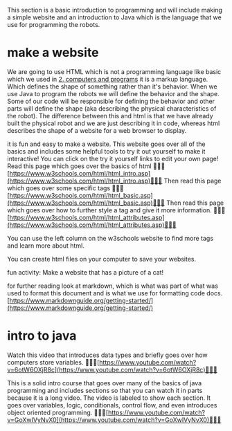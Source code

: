 This section is a basic introduction to programming and will include making a simple website and an introduction to Java which is the language that we use for programming the robots.

# make a website
We are going to use HTML which is not a programming language like basic which we used in [2. computers and programs](2.%20computers%20and%20programs.md) it is a markup language. Which defines the shape of something rather than it's behavior. When we use Java to program the robots we will define the behavior and the shape. Some of our code will be responsible for defining the behavior and other parts will define the shape (aka describing the physical characteristics of the robot). The difference between this and html is that we have already built the physical robot and we are just describing it in code, whereas html describes the shape of a website for a web browser to display.

it is fun and easy to make a website. This website goes over all of the basics and includes some helpful tools to try it out yourself to make it interactive! You can click on the try it yourself links to edit your own page!
Read this page which goes over the basics of html 🦀🦀🦀[https://www.w3schools.com/html/html_intro.asp](https://www.w3schools.com/html/html_intro.asp)🦀🦀🦀
Then read this page which goes over some specific tags 🦀🦀🦀[https://www.w3schools.com/html/html_basic.asp](https://www.w3schools.com/html/html_basic.asp)🦀🦀🦀
Then read this page which goes over how to further style a tag and give it more information. 🦀🦀🦀[https://www.w3schools.com/html/html_attributes.asp](https://www.w3schools.com/html/html_attributes.asp)🦀🦀🦀 

You can use the left column on the w3schools website to find more tags and learn more about html. 

You can create html files on your computer to save your websites.

fun activity: Make a website that has a picture of a cat!

for further reading look at markdown, which is what was part of what was used to format this document and is what we use for formatting code docs. [https://www.markdownguide.org/getting-started/](https://www.markdownguide.org/getting-started/)

# intro to java
Watch this video that introduces data types and briefly goes over how computers store variables. 🦀🦀🦀[https://www.youtube.com/watch?v=6otW6OXjR8c](https://www.youtube.com/watch?v=6otW6OXjR8c)🦀🦀🦀

This is a solid intro course that goes over many of the basics of java programming and includes sections so that you can watch it in parts because it is a long video. The video is labeled to show each section. It goes over variables, logic, conditionals, control flow, and even introduces object oriented programming. 🦀🦀🦀[https://www.youtube.com/watch?v=GoXwIVyNvX0](https://www.youtube.com/watch?v=GoXwIVyNvX0)🦀🦀🦀

